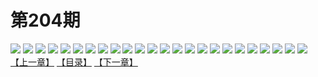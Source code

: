# 第204期
![](https://mao.mhtupian.com/uploads/img/7563/143984/001.jpg)
![](https://mao.mhtupian.com/uploads/img/7563/143984/002.jpg)
![](https://mao.mhtupian.com/uploads/img/7563/143984/003.jpg)
![](https://mao.mhtupian.com/uploads/img/7563/143984/004.jpg)
![](https://mao.mhtupian.com/uploads/img/7563/143984/005.jpg)
![](https://mao.mhtupian.com/uploads/img/7563/143984/006.jpg)
![](https://mao.mhtupian.com/uploads/img/7563/143984/007.jpg)
![](https://mao.mhtupian.com/uploads/img/7563/143984/008.jpg)
![](https://mao.mhtupian.com/uploads/img/7563/143984/009.jpg)
![](https://mao.mhtupian.com/uploads/img/7563/143984/010.jpg)
![](https://mao.mhtupian.com/uploads/img/7563/143984/011.jpg)
![](https://mao.mhtupian.com/uploads/img/7563/143984/012.jpg)
![](https://mao.mhtupian.com/uploads/img/7563/143984/013.jpg)
![](https://mao.mhtupian.com/uploads/img/7563/143984/014.jpg)
![](https://mao.mhtupian.com/uploads/img/7563/143984/015.jpg)
![](https://mao.mhtupian.com/uploads/img/7563/143984/016.jpg)
![](https://mao.mhtupian.com/uploads/img/7563/143984/017.jpg)
![](https://mao.mhtupian.com/uploads/img/7563/143984/018.jpg)
![](https://mao.mhtupian.com/uploads/img/7563/143984/019.jpg)
![](https://mao.mhtupian.com/uploads/img/7563/143984/020.jpg)
![](https://mao.mhtupian.com/uploads/img/7563/143984/021.jpg)
![](https://mao.mhtupian.com/uploads/img/7563/143984/022.jpg)
![](https://mao.mhtupian.com/uploads/img/7563/143984/023.jpg)
![](https://mao.mhtupian.com/uploads/img/7563/143984/024.jpg)
[【上一章】](./78.md)
[【目录】](./README.md)
[【下一章】](./80.md)
